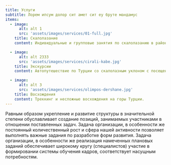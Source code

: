 ```yaml
---
title: Услуги
subtitle: Лорем ипсум долор сит амет сит еу бруте мандамус
items:
  - image:
      alt: alt 1
      src: 'assets/images/services/01-full.jpg'
    title: Скалолазание
    content: Индивидуальные и групповые занятия по скалолазанию в районе Гейкбаири (Анталья), Чиралы, Олимпос для взрослых и детей.

  - image:
      alt: alt 2333
      src: 'assets/images/services/cirali-kabe.jpg'
    title: Экскурсии
    content: Автопутешествие по Турции со скалолазным уклоном с посещением достопримечательностей по индивидуальному плану. Аладаглар, Каппадокия (полет на воздушном шаре), Датча, Памуккале и другие районы.

  - image:
      alt: alt 3
      src: 'assets/images/services/olimpos-dershane.jpg'
    title: Восхождения
    content: Треккинг и несложные восхождения на горы Турции.
---
```


Равным образом укрепление и развитие структуры в значительной степени обуславливает создание позиций, занимаемых участниками в отношении поставленных задач. Задача организации, в особенности же постоянный количественный рост и сфера нашей активности позволяет выполнять важные задания по разработке форм развития. Задача организации, в особенности же реализация намеченных плановых заданий обеспечивает широкому кругу (специалистов) участие в формировании системы обучения кадров, соответствует насущным потребностям.
